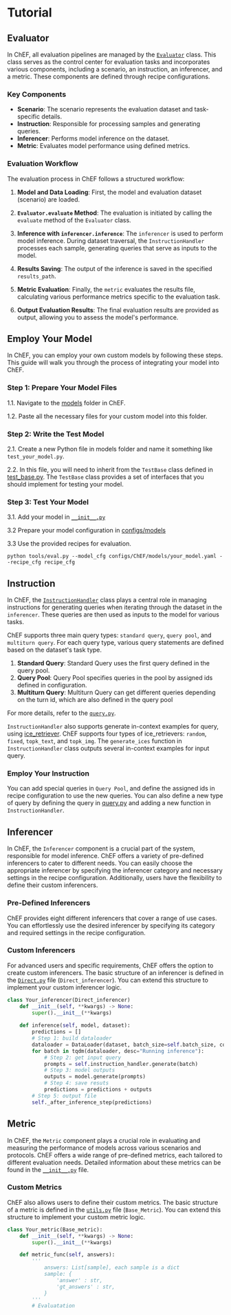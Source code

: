# Tutorial

## Evaluator
In ChEF, all evaluation pipelines are managed by the [`Evaluator`](../../src/ChEF/evaluator.py) class. This class serves as the control center for evaluation tasks and incorporates various components, including a scenario, an instruction, an inferencer, and a metric. These components are defined through recipe configurations.

### Key Components

- **Scenario**: The scenario represents the evaluation dataset and task-specific details.
- **Instruction**: Responsible for processing samples and generating queries.
- **Inferencer**: Performs model inference on the dataset.
- **Metric**: Evaluates model performance using defined metrics.

### Evaluation Workflow

The evaluation process in ChEF follows a structured workflow:

1. **Model and Data Loading**: First, the model and evaluation dataset (scenario) are loaded. 

2. **`Evaluator.evaluate` Method**: The evaluation is initiated by calling the `evaluate` method of the `Evaluator` class.

3. **Inference with `inferencer.inference`**: The `inferencer` is used to perform model inference. During dataset traversal, the `InstructionHandler` processes each sample, generating queries that serve as inputs to the model.

4. **Results Saving**: The output of the inference is saved in the specified `results_path`.

5. **Metric Evaluation**: Finally, the `metric` evaluates the results file, calculating various performance metrics specific to the evaluation task.

6. **Output Evaluation Results**: The final evaluation results are provided as output, allowing you to assess the model's performance.


## Employ Your Model

In ChEF, you can employ your own custom models by following these steps. This guide will walk you through the process of integrating your model into ChEF.

### Step 1: Prepare Your Model Files

1.1. Navigate to the [models](../../src/ChEF/models/) folder in ChEF.

1.2. Paste all the necessary files for your custom model into this folder.

### Step 2: Write the Test Model

2.1. Create a new Python file in models folder and name it something like `test_your_model.py`.

2.2. In this file, you will need to inherit from the `TestBase` class defined in [test_base.py](../../src/ChEF/models/test_base.py). The `TestBase` class provides a set of interfaces that you should implement for testing your model. 

### Step 3: Test Your Model
3.1. Add your model in [`__init__.py`](../../src/ChEF/models/__init__.py)

3.2 Prepare your model configuration in [configs/models](../../src/config/ChEF/models/)

3.3 Use the provided recipes for evaluation. 
```shell
python tools/eval.py --model_cfg configs/ChEF/models/your_model.yaml --recipe_cfg recipe_cfg
```

## Instruction

In ChEF, the [`InstructionHandler`](../../src/ChEF/instruction/__init__.py) class plays a central role in managing instructions for generating queries when iterating through the dataset in the `inferencer`. These queries are then used as inputs to the model for various tasks. 

ChEF supports three main query types: `standard query`, `query pool`, and `multiturn query`. For each query type, various query statements are defined based on the dataset's task type. 

1. **Standard Query**: Standard Query uses the first query defined in the query pool.
2. **Query Pool**: Query Pool specifies queries in the pool by assigned ids defined in configuration.
3. **Multiturn Query**: Multiturn Query can get different queries depending on the turn id, which are also defined in the query pool

For more details, refer to the [`query.py`](../../src/ChEF/instruction/query.py).

`InstructionHandler` also supports generate in-context examples for query, using [ice_retriever](../../src/ChEF/instruction/ice_retriever/). ChEF supports four types of ice_retrievers: `random`, `fixed`, `topk_text`, and `topk_img`. The `generate_ices` function in `InstructionHandler` class outputs several in-context examples for input query.

### Employ Your Instruction

You can add special queries in `Query Pool`, and define the assigned ids in recipe configuration to use the new queries. You can also define a new type of query by defining the query in [query.py](../../src/ChEF/instruction/query.py) and adding a new function in `InstructionHandler`.

## Inferencer

In ChEF, the `Inferencer` component is a crucial part of the system, responsible for model inference. ChEF offers a variety of pre-defined inferencers to cater to different needs. You can easily choose the appropriate inferencer by specifying the inferencer category and necessary settings in the recipe configuration. Additionally, users have the flexibility to define their custom inferencers.

### Pre-Defined Inferencers

ChEF provides eight different inferencers that cover a range of use cases. You can effortlessly use the desired inferencer by specifying its category and required settings in the recipe configuration.

### Custom Inferencers

For advanced users and specific requirements, ChEF offers the option to create custom inferencers. The basic structure of an inferencer is defined in the [`Direct.py`](../../src/ChEF/inferencer/Direct.py) file (`Direct_inferencer`). You can extend this structure to implement your custom inferencer logic.
```python
class Your_inferencer(Direct_inferencer)
    def __init__(self, **kwargs) -> None:
        super().__init__(**kwargs)
        
    def inference(self, model, dataset):
        predictions = []
        # Step 1: build dataloader
        dataloader = DataLoader(dataset, batch_size=self.batch_size, collate_fn=lambda batch: {key: [dict[key] for dict in batch] for key in batch[0]})
        for batch in tqdm(dataloader, desc="Running inference"):
            # Step 2: get input query
            prompts = self.instruction_handler.generate(batch)
            # Step 3: model outputs
            outputs = model.generate(prompts)
            # Step 4: save resuts
            predictions = predictions + outputs
        # Step 5: output file
        self._after_inference_step(predictions)
```

## Metric

In ChEF, the `Metric` component plays a crucial role in evaluating and measuring the performance of models across various scenarios and protocols. ChEF offers a wide range of pre-defined metrics, each tailored to different evaluation needs. Detailed information about these metrics can be found in the [`__init__.py`](../../src/ChEF/metric/__init__.py) file.

### Custom Metrics
ChEF also allows users to define their custom metrics. The basic structure of a metric is defined in the [`utils.py`](../../src/ChEF/metric/utils.py) file (`Base_Metric`). You can extend this structure to implement your custom metric logic.
```python
class Your_metric(Base_metric):
    def __init__(self, **kwargs) -> None:
        super().__init__(**kwargs)

    def metric_func(self, answers):
        '''
            answers: List[sample], each sample is a dict
            sample: {
                'answer' : str,
                'gt_answers' : str, 
            }
        '''
        # Evaluatation
```